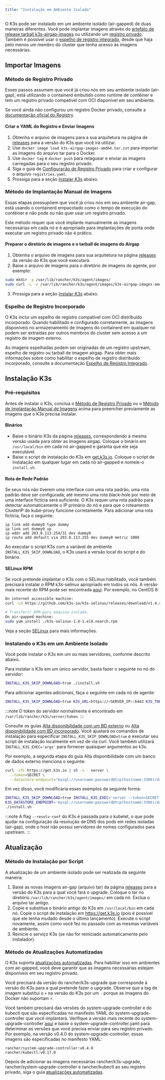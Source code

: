 ```yaml
---
title: "Instalação em Ambiente Isolado"
---
```


O K3s pode ser instalado em um ambiente isolado (air-gapped) de duas maneiras diferentes. Você pode implantar imagens através do [artefato de release tarball k3s-airgap-images](#manually-deploy-images-method) ou utilizando um [registro privado](#private-registry-method). Também é possível usar o [espelho de registro integrado](#embedded-registry-mirror), desde que haja pelo menos um membro do cluster que tenha acesso às imagens necessárias.

## Importar Imagens

### Método de Registro Privado

Esses passos assumem que você já criou nós em seu ambiente isolado (air-gap), está utilizando o containerd embutido como runtime de contêiner e tem um registro privado compatível com OCI disponível em seu ambiente.

Se você ainda não configurou um registro Docker privado, consulte a [documentação oficial do Registry](https://distribution.github.io/distribution/about/deploying/#run-an-externally-accessible-registry).

#### Criar o YAML do Registro e Enviar Imagens

1. Obtenha o arquivo de imagens para a sua arquitetura na página de [releases](https://github.com/k3s-io/k3s/releases) para a versão do K3s que você irá utilizar.
2. Use `docker image load k3s-airgap-images-amd64.tar.zst` para importar as imagens do arquivo tar para o Docker.
3. Use `docker tag` e `docker push` para retaguear e enviar as imagens carregadas para o seu registro privado.
4. Siga o guia de [Configuração de Registro Privado](private-registry.md) para criar e configurar o arquivo `registries.yaml`.
5. Prossiga para a seção [Instalar K3s](#install-k3s) abaixo.

### Método de Implantação Manual de Imagens

Essas etapas pressupõem que você já criou nós em seu ambiente air-gap,
está usando o containerd empacotado como o tempo de execução do contêiner
e não pode ou não quer usar um registro privado.

Este método requer que você implante manualmente as imagens necessárias em cada nó e é apropriado para implantações de ponta onde executar um registro privado não é prático.

#### Preparar o diretório de imagens e o tarball de imagens do Airgap

1. Obtenha o arquivo de imagens para sua arquitetura na página [releases](https://github.com/k3s-io/k3s/releases) da versão do K3s que você executará.
2. Baixe o arquivo de imagens para o diretório de imagens do agente, por exemplo:
  ```bash
  sudo mkdir -p /var/lib/rancher/k3s/agent/images/
  sudo curl -L -o /var/lib/rancher/k3s/agent/images/k3s-airgap-images-amd64.tar.zst "https://github.com/k3s-io/k3s/releases/download/v1.29.1-rc2%2Bk3s1/k3s-airgap-images-amd64.tar.zst"
  ```
3. Prossiga para a seção [Instalar K3s](#install-k3s) abaixo.

### Espelho de Registro Incorporado

O K3s inclui um espelho de registro compatível com OCI distribuído incorporado.
Quando habilitado e configurado corretamente, as imagens disponíveis no armazenamento de imagens do containerd em qualquer nó
podem ser extraídas por outros membros do cluster sem acesso a um registro de imagem externo.

As imagens espelhadas podem ser originadas de um registro upstream, espelho de registro ou tarball de imagem airgap.
Para obter mais informações sobre como habilitar o espelho de registro distribuído incorporado, consulte a documentação [Espelho de Registro Integrado](./registry-mirror.md).

## Instalação K3s

### Pré-requisitos

Antes de instalar o K3s, conclua o [Método de Registro Privado](#private-registry-method) ou o [Método de Implantação Manual de Imagens](#manually-deploy-images-method) acima para preencher previamente as imagens que o K3s precisa instalar.

#### Binários
- Baixe o binário K3s da página [releases](https://github.com/k3s-io/k3s/releases), correspondendo à mesma versão usada para obter as imagens airgap. Coloque o binário em `/usr/local/bin` em cada nó air-gapped e garanta que ele seja executável.
- Baixe o script de instalação do K3s em [get.k3s.io](https://get.k3s.io). Coloque o script de instalação em qualquer lugar em cada nó air-gapped e nomeie-o `install.sh`.

#### Rota de Rede Padrão
Se seus nós não tiverem uma interface com uma rota padrão, uma rota padrão deve ser configurada; até mesmo uma rota black-hole por meio de uma interface fictícia será suficiente. O K3s requer uma rota padrão para detectar automaticamente o IP primário do nó e para que o roteamento ClusterIP do kube-proxy funcione corretamente. Para adicionar uma rota fictícia, faça o seguinte:
  ```
  ip link add dummy0 type dummy
  ip link set dummy0 up
  ip addr add 203.0.113.254/31 dev dummy0
  ip route add default via 203.0.113.255 dev dummy0 metric 1000
  ```

Ao executar o script K3s com a variável de ambiente `INSTALL_K3S_SKIP_DOWNLOAD`, o K3s usará a versão local do script e do binário.

#### SELinux RPM

Se você pretende implantar o K3s com o SELinux habilitado, você também precisará instalar o RPM k3s-selinux apropriado em todos os nós. A versão mais recente do RPM pode ser encontrada [aqui](https://github.com/k3s-io/k3s-selinux/releases/latest). Por exemplo, no CentOS 8:

```bash
On internet accessible machine:
curl -LO https://github.com/k3s-io/k3s-selinux/releases/download/v1.4.stable.1/k3s-selinux-1.4-1.el8.noarch.rpm

# Transferir RPM para máquina isolada.
On air-gapped machine:
sudo yum install ./k3s-selinux-1.4-1.el8.noarch.rpm
```

Veja a seção [SELinux](../advanced.md#selinux-support) para mais informações.

### Instalando o K3s em um Ambiente Isolado

Você pode instalar o K3s em um ou mais servidores, conforme descrito abaixo.

<Tabs queryString="airgap-cluster">
<TabItem value="Configuração de Servidor Único." default>

Para instalar o K3s em um único servidor, basta fazer o seguinte no nó do servidor:

```bash
INSTALL_K3S_SKIP_DOWNLOAD=true ./install.sh
```

Para adicionar agentes adicionais, faça o seguinte em cada nó de agente:

```bash
INSTALL_K3S_SKIP_DOWNLOAD=true K3S_URL=https://<SERVER_IP>:6443 K3S_TOKEN=<YOUR_TOKEN> ./install.sh
```

:::note
O token do servidor normalmente é encontrado em `/var/lib/rancher/k3s/server/token`.
:::

</TabItem>
<TabItem value="Configuração de Alta Disponibilidade." default>

Consulte os guias [Alta disponibilidade com um BD externo](../datastore/ha.md) ou [Alta disponibilidade com BD incorporado](../datastore/ha-embedded.md). Você ajustará os comandos de instalação para especificar `INSTALL_K3S_SKIP_DOWNLOAD=true` e executar seu script de instalação localmente em vez de via curl. Você também utilizará `INSTALL_K3S_EXEC='args'` para fornecer quaisquer argumentos ao k3s.

Por exemplo, a segunda etapa do guia Alta disponibilidade com um banco de dados externo menciona o seguinte:

```bash
curl -sfL https://get.k3s.io | sh -s - server \
  --token=SECRET \
  --datastore-endpoint="mysql://username:password@tcp(hostname:3306)/database-name"
```

Em vez disso, você modificaria esses exemplos da seguinte forma:

```bash
INSTALL_K3S_SKIP_DOWNLOAD=true INSTALL_K3S_EXEC='server --token=SECRET' \
K3S_DATASTORE_ENDPOINT='mysql://username:password@tcp(hostname:3306)/database-name' \
./install.sh
```

</TabItem>
</Tabs>

:::note
A flag `--resolv-conf` do K3s é passada para o kubelet, o que pode ajudar na configuração da resolução de DNS dos pods em redes isoladas (air-gap), onde o host não possui servidores de nomes configurados para upstream.
:::

## Atualização

### Método de Instalação por Script

A atualização de um ambiente isolado pode ser realizada da seguinte maneira:

1. Baixe as novas imagens air-gap (arquivo tar) da página [releases](https://github.com/k3s-io/k3s/releases) para a versão do K3s para a qual você fará o upgrade. Coloque o tar no diretório `/var/lib/rancher/k3s/agent/images/` em cada
nó. Exclua o arquivo tar antigo.
2. Copie e substitua o binário antigo do K3s em `/usr/local/bin` em cada nó. Copie o script de instalação em https://get.k3s.io (pois é possível que ele tenha mudado desde o último lançamento). Execute o script novamente, assim como você fez no passado
com as mesmas variáveis ​​de ambiente.
3. Reinicie o serviço K3s (se não for reiniciado automaticamente pelo instalador).

### Método de Atualizações Automatizadas

O K3s suporta [atualizações automatizadas](../upgrades/automated.md). Para habilitar isso em ambientes com air-gapped, você deve garantir que as imagens necessárias estejam disponíveis em seu registro privado.

Você precisará da versão do rancher/k3s-upgrade que corresponde à versão do K3s para a qual pretende fazer o upgrade. Observe que a tag de imagem substitui o `+` na versão do K3s por um `-` porque as imagens do Docker não suportam `+`.

Você também precisará das versões do system-upgrade-controller e do kubectl que são especificadas no manifesto YAML do system-upgrade-controller que você implantará. Verifique a versão mais recente do system-upgrade-controller [aqui](https://github.com/rancher/system-upgrade-controller/releases/latest) e baixe o system-upgrade-controller.yaml para determinar as versões que você precisa enviar para seu registro privado. Por exemplo, na versão v0.4.0 do system-upgrade-controller, essas imagens são especificadas no manifesto YAML:

```
rancher/system-upgrade-controller:v0.4.0
rancher/kubectl:v0.17.0
```

Depois de adicionar as imagens necessárias rancher/k3s-upgrade, rancher/system-upgrade-controller e rancher/kubectl ao seu registro privado, siga o guia [atualizações automatizadas](../upgrades/automated.md).
